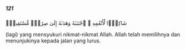 ##### 121

<span class="ayah">شَاكِرًۭا لِّأَنْعُمِهِ ۚ ٱجْتَبَىٰهُ وَهَدَىٰهُ إِلَىٰ صِرَٰطٍۢ مُّسْتَقِيمٍۢ</span>

<span class="ayah_translation">(lagi) yang mensyukuri nikmat-nikmat Allah. Allah telah memilihnya dan menunjukinya kepada jalan yang lurus.</span>
